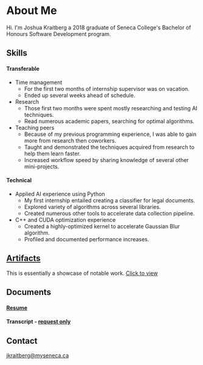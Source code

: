 <a name="top"></a>
# About Me

Hi. I'm Joshua Kraitberg a 2018 graduate of Seneca College's Bachelor of Honours Software Development program.

## Skills

#### Transferable
* Time management
  * For the first two months of internship supervisor was on vacation.  
  * Ended up several weeks ahead of schedule.
* Research
  * Those first two months were spent mostly researching and testing AI techniques.
  * Read numerous academic papers, searching for optimal algorithms.
* Teaching peers
  * Because of my previous programming experience, I was able to gain more from research then coworkers.
  * Taught and demonstrated the techniques acquired from research to help them learn faster.
  * Increased workflow speed by sharing knowledge of several other mini-projects.  

#### Technical
* Applied AI experience using Python
  * My first internship entailed creating a classifier for legal documents.
  * Explored variety of algorithms across several libraries.
  * Created numerous other tools to accelerate data collection pipeline. 
* C++ and CUDA optimization experience
  * Created a highly-optimized kernel to accelerate Gaussian Blur algorithm.
  * Profiled and documented performance increases. 

## [Artifacts](Artifacts)
This is essentially a showcase of notable work.
[Click to view](Artifacts)

## Documents

#### [Resume](Documents/Resume-Public.pdf)

#### Transcript - [request only](#contact)


<a name="contact"></a>
## Contact

jkraitberg@myseneca.ca
